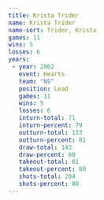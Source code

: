 ```yaml
---
title: Krista Trider
name: Krista Trider
name-sort: Trider, Krista
games: 11
wins: 5
losses: 6
years:
 - year: 2002
   event: Hearts
   team: "NS"
   position: Lead
   games: 11
   wins: 5
   losses: 6
   inturn-total: 71
   inturn-percent: 79
   outturn-total: 133
   outturn-percent: 81
   draw-total: 143
   draw-percent: 80
   takeout-total: 61
   takeout-percent: 80
   shots-total: 204
   shots-percent: 80
---
```

